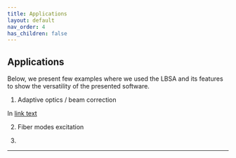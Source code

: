 ```yaml
---
title: Applications
layout: default
nav_order: 4
has_children: false
---
```

## [](#header-2)Applications

Below, we present few examples where we used the LBSA and its features to show the versatility of the presented software.


1) Adaptive optics / beam correction

In <a href="[url](https://doi.org/10.1364/OE.422736)">link text</a>

2) Fiber modes excitation

3) 

----
